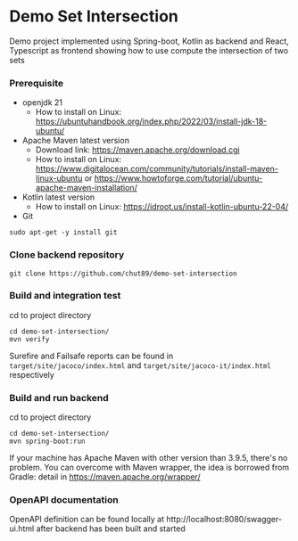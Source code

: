 # Demo Set Intersection #
Demo project implemented using Spring-boot, Kotlin as backend and React, Typescript as frontend showing how to use compute the intersection of two sets

### Prerequisite ###
- openjdk 21
	- How to install on Linux: https://ubuntuhandbook.org/index.php/2022/03/install-jdk-18-ubuntu/
- Apache Maven latest version
	- Download link: https://maven.apache.org/download.cgi
	- How to install on Linux: https://www.digitalocean.com/community/tutorials/install-maven-linux-ubuntu or https://www.howtoforge.com/tutorial/ubuntu-apache-maven-installation/
- Kotlin latest version
	- How to install on Linux: https://idroot.us/install-kotlin-ubuntu-22-04/
- Git
```shellscript
sudo apt-get -y install git
```	
### Clone backend repository
```
git clone https://github.com/chut89/demo-set-intersection
```
### Build and integration test ###
cd to project directory
```shellscript
cd demo-set-intersection/
mvn verify
```
Surefire and Failsafe reports can be found in `target/site/jacoco/index.html` and `target/site/jacoco-it/index.html` respectively

### Build and run backend ###
cd to project directory
```shellscript
cd demo-set-intersection/
mvn spring-boot:run
```
If your machine has Apache Maven with other version than 3.9.5, there's no problem. You can overcome with Maven wrapper, the idea is borrowed from Gradle: detail in https://maven.apache.org/wrapper/

### OpenAPI documentation ###
OpenAPI definition can be found locally at http://localhost:8080/swagger-ui.html after backend has been built and started

